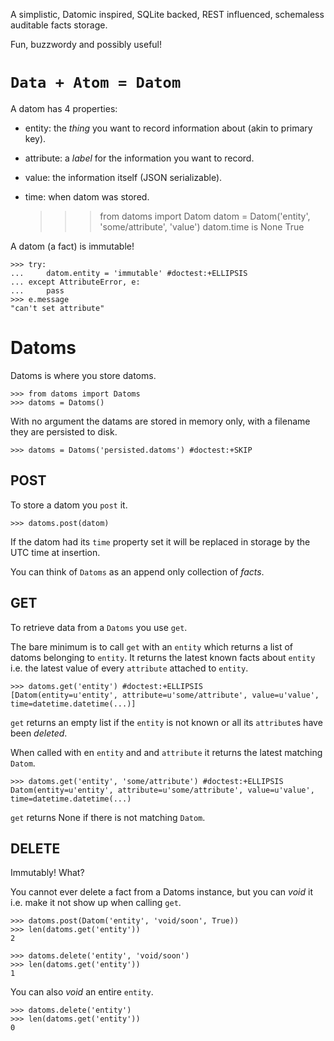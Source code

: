 A simplistic, Datomic inspired, SQLite backed, REST influenced, schemaless
auditable facts storage.

Fun, buzzwordy and possibly useful!

`Data + Atom = Datom`
=====================

A datom has 4 properties:

* entity: the *thing* you want to record information about (akin to primary key).
* attribute: a *label* for the information you want to record.
* value: the information itself (JSON serializable).
* time: when datom was stored.


    >>> from datoms import Datom
    >>> datom = Datom('entity', 'some/attribute', 'value')
    >>> datom.time is None
    True

A datom (a fact) is immutable!

    >>> try:
    ...     datom.entity = 'immutable' #doctest:+ELLIPSIS
    ... except AttributeError, e:
    ...     pass
    >>> e.message
    "can't set attribute"


Datoms
======

Datoms is where you store datoms.

    >>> from datoms import Datoms
    >>> datoms = Datoms()

With no argument the datams are stored in memory only, with a filename they are
persisted to disk.

    >>> datoms = Datoms('persisted.datoms') #doctest:+SKIP

POST
----

To store a datom you `post` it.

    >>> datoms.post(datom)

If the datom had its `time` property set it will be replaced in storage by
the UTC time at insertion.

You can think of `Datoms` as an append only collection of *facts*.

GET
---

To retrieve data from a `Datoms` you use `get`.

The bare minimum is to call `get` with an `entity` which returns a list of datoms
belonging to `entity`. It returns the latest known facts about `entity` i.e. the
latest value of every `attribute` attached to `entity`.

    >>> datoms.get('entity') #doctest:+ELLIPSIS
    [Datom(entity=u'entity', attribute=u'some/attribute', value=u'value', time=datetime.datetime(...)]

`get` returns an empty list if the `entity` is not known or all its `attribute`s
have been *deleted*.

When called with en `entity` and and `attribute` it returns the latest matching
`Datom`.

    >>> datoms.get('entity', 'some/attribute') #doctest:+ELLIPSIS
    Datom(entity=u'entity', attribute=u'some/attribute', value=u'value', time=datetime.datetime(...)

`get` returns None if there is not matching `Datom`.

DELETE
------

Immutably! What?

You cannot ever delete a fact from a Datoms instance, but you can *void* it i.e.
make it not show up when calling `get`.

    >>> datoms.post(Datom('entity', 'void/soon', True))
    >>> len(datoms.get('entity'))
    2

    >>> datoms.delete('entity', 'void/soon')
    >>> len(datoms.get('entity'))
    1

You can also *void* an entire `entity`.

    >>> datoms.delete('entity')
    >>> len(datoms.get('entity'))
    0
